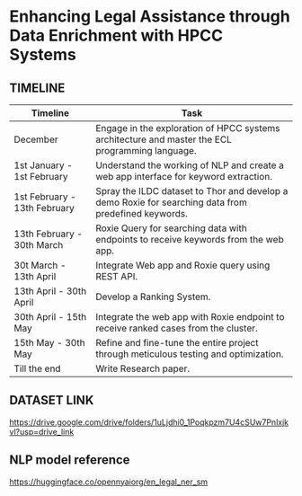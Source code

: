 # Enhancing Legal Assistance through Data Enrichment with HPCC Systems


## TIMELINE

| Timeline                   | Task                                                        |
|-----------------------------|-------------------------------------------------------------|
| December                    | Engage in the exploration of HPCC systems architecture and master the ECL programming language.  |
| 1st January - 1st February  | Understand the working of NLP and create a web app interface for keyword extraction. |
| 1st February - 13th February | Spray the ILDC dataset to Thor and develop a demo Roxie for searching data from predefined keywords. |
| 13th February - 30th March  | Roxie Query for searching data with endpoints to receive keywords from the web app. |
| 30t March  - 13th April    | Integrate Web app and Roxie query using REST API. |
| 13th April - 30th April | Develop a Ranking System.  |
| 30th April - 15th May| Integrate the web app with Roxie endpoint to receive ranked cases from the cluster.|
| 15th May - 30th May | Refine and fine-tune the entire project through meticulous testing and optimization.|
| Till the end | Write Research paper. |


## DATASET LINK
https://drive.google.com/drive/folders/1uLjdhi0_1Poqkpzm7U4cSUw7Pnlxjkvl?usp=drive_link

## NLP model reference
https://huggingface.co/opennyaiorg/en_legal_ner_sm
